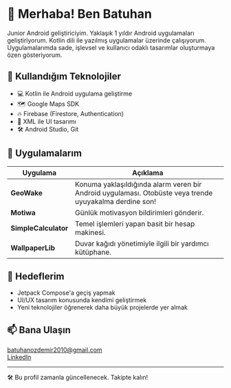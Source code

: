 # 👋 Merhaba! Ben Batuhan

Junior Android geliştiriciyim. Yaklaşık 1 yıldır Android uygulamaları geliştiriyorum. Kotlin dili ile yazılmış uygulamalar üzerinde çalışıyorum. Uygulamalarımda sade, işlevsel ve kullanıcı odaklı tasarımlar oluşturmaya özen gösteriyorum.

## 🚀 Kullandığım Teknolojiler

- 💻 Kotlin ile Android uygulama geliştirme
- 🗺️ Google Maps SDK
- 🔥 Firebase (Firestore, Authentication)
- 🎨 XML ile UI tasarımı
- 🛠️ Android Studio, Git

## 📱 Uygulamalarım

| Uygulama | Açıklama |
|---------|----------|
| **GeoWake** | Konuma yaklaşıldığında alarm veren bir Android uygulaması. Otobüste veya trende uyuyakalma derdine son! |
| **Motiwa** | Günlük motivasyon bildirimleri gönderir. |
| **SimpleCalculator** | Temel işlemleri yapan basit bir hesap makinesi. |
| **WallpaperLib** | Duvar kağıdı yönetimiyle ilgili bir yardımcı kütüphane. |

## 🎯 Hedeflerim

- Jetpack Compose'a geçiş yapmak
- UI/UX tasarım konusunda kendimi geliştirmek
- Yeni teknolojiler öğrenerek daha büyük projelerde yer almak

## 📫 Bana Ulaşın

batuhanozdemir2010@gmail.com  
[LinkedIn](https://www.linkedin.com/in/batuhan-özdemir-07aab6333/)

---

🛠️ Bu profil zamanla güncellenecek. Takipte kalın!
